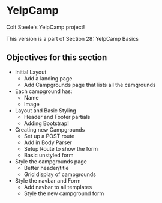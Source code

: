 # YelpCamp
Colt Steele's YelpCamp project!

This version is a part of Section 28: YelpCamp Basics

## Objectives for this section
- Initial Layout
    - Add a landing page
    - Add Campgrounds page that lists all the camgrounds
- Each campground has:
    - Name
    - Image
- Layout and Basic Styling
    - Header and Footer partials
    - Adding Bootstrap!
- Creating new Campgrounds
    - Set up a POST route
    - Add in Body Parser
    - Setup Route to show the form
    - Basic unstyled form
- Style the campgrounds page
    - Better header/title
    - Grid display of campgrounds
- Style the navbar and Form
    - Add navbar to all templates
    - Style the new campground form